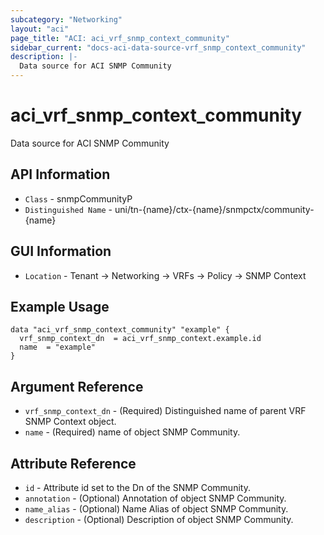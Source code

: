 ```yaml
---
subcategory: "Networking"
layout: "aci"
page_title: "ACI: aci_vrf_snmp_context_community"
sidebar_current: "docs-aci-data-source-vrf_snmp_context_community"
description: |-
  Data source for ACI SNMP Community
---
```


# aci_vrf_snmp_context_community #

Data source for ACI SNMP Community


## API Information ##

* `Class` - snmpCommunityP
* `Distinguished Name` - uni/tn-{name}/ctx-{name}/snmpctx/community-{name}

## GUI Information ##

* `Location` - Tenant -> Networking -> VRFs -> Policy -> SNMP Context



## Example Usage ##

```hcl
data "aci_vrf_snmp_context_community" "example" {
  vrf_snmp_context_dn  = aci_vrf_snmp_context.example.id
  name  = "example"
}
```

## Argument Reference ##

* `vrf_snmp_context_dn` - (Required) Distinguished name of parent VRF SNMP Context object.
* `name` - (Required) name of object SNMP Community.

## Attribute Reference ##
* `id` - Attribute id set to the Dn of the SNMP Community.
* `annotation` - (Optional) Annotation of object SNMP Community.
* `name_alias` - (Optional) Name Alias of object SNMP Community.
* `description` - (Optional) Description of object SNMP Community.

